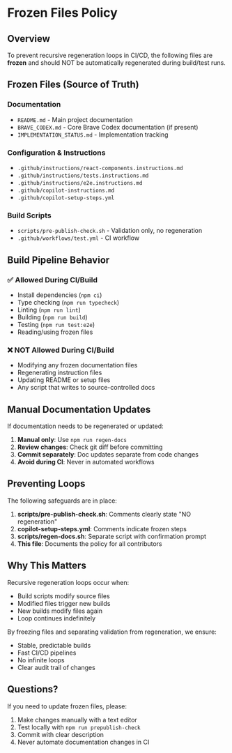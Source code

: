 # Frozen Files Policy

## Overview
To prevent recursive regeneration loops in CI/CD, the following files are **frozen** and should NOT be automatically regenerated during build/test runs.

## Frozen Files (Source of Truth)

### Documentation
- `README.md` - Main project documentation
- `BRAVE_CODEX.md` - Core Brave Codex documentation (if present)
- `IMPLEMENTATION_STATUS.md` - Implementation tracking

### Configuration & Instructions
- `.github/instructions/react-components.instructions.md`
- `.github/instructions/tests.instructions.md`
- `.github/instructions/e2e.instructions.md`
- `.github/copilot-instructions.md`
- `.github/copilot-setup-steps.yml`

### Build Scripts
- `scripts/pre-publish-check.sh` - Validation only, no regeneration
- `.github/workflows/test.yml` - CI workflow

## Build Pipeline Behavior

### ✅ Allowed During CI/Build
- Install dependencies (`npm ci`)
- Type checking (`npm run typecheck`)
- Linting (`npm run lint`)
- Building (`npm run build`)
- Testing (`npm run test:e2e`)
- Reading/using frozen files

### ❌ NOT Allowed During CI/Build
- Modifying any frozen documentation files
- Regenerating instruction files
- Updating README or setup files
- Any script that writes to source-controlled docs

## Manual Documentation Updates

If documentation needs to be regenerated or updated:

1. **Manual only**: Use `npm run regen-docs`
2. **Review changes**: Check git diff before committing
3. **Commit separately**: Doc updates separate from code changes
4. **Avoid during CI**: Never in automated workflows

## Preventing Loops

The following safeguards are in place:

1. **scripts/pre-publish-check.sh**: Comments clearly state "NO regeneration"
2. **copilot-setup-steps.yml**: Comments indicate frozen steps
3. **scripts/regen-docs.sh**: Separate script with confirmation prompt
4. **This file**: Documents the policy for all contributors

## Why This Matters

Recursive regeneration loops occur when:
- Build scripts modify source files
- Modified files trigger new builds
- New builds modify files again
- Loop continues indefinitely

By freezing files and separating validation from regeneration, we ensure:
- Stable, predictable builds
- Fast CI/CD pipelines
- No infinite loops
- Clear audit trail of changes

## Questions?

If you need to update frozen files, please:
1. Make changes manually with a text editor
2. Test locally with `npm run prepublish-check`
3. Commit with clear description
4. Never automate documentation changes in CI
